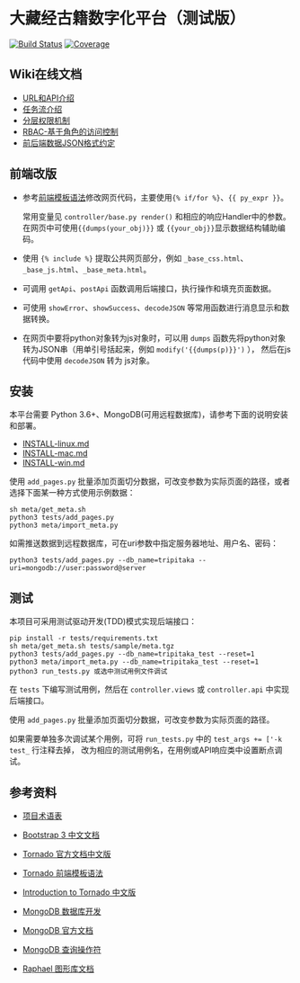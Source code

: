 # 大藏经古籍数字化平台（测试版）

[![Build Status](https://travis-ci.org/tripitakas/tripitaka-web.svg?branch=alpha)](https://travis-ci.org/tripitakas/tripitaka-web)
[![Coverage](https://codecov.io/gh/tripitakas/tripitaka-web/branch/alpha/graph/badge.svg)](https://codecov.io/gh/tripitakas/tripitaka-web)


## Wiki在线文档

- [URL和API介绍](https://github.com/tripitakas/tripitaka-web/wiki/URL-and-API-Introduction)
- [任务流介绍](https://github.com/tripitakas/tripitaka-web/wiki/Task-Flow-Introduction)
- [分层权限机制](https://github.com/tripitakas/tripitaka-web/wiki/auth)
- [RBAC-基于角色的访问控制](https://github.com/tripitakas/tripitaka-web/wiki/RBAC)
- [前后端数据JSON格式约定](https://github.com/tripitakas/tripitaka-web/wiki/JSON-communication-format)

## 前端改版

- 参考[前端模板语法][templates]修改网页代码，主要使用`{% if/for %}`、`{{ py_expr }}`。
  
  常用变量见 `controller/base.py render()` 和相应的响应Handler中的参数。
  在网页中可使用`{{dumps(your_obj)}}` 或 `{{your_obj}}`显示数据结构辅助编码。

- 使用 `{% include %}` 提取公共网页部分，例如 `_base_css.html`、`_base_js.html`、`_base_meta.html`。

- 可调用 `getApi`、`postApi` 函数调用后端接口，执行操作和填充页面数据。

- 可使用 `showError`、`showSuccess`、`decodeJSON` 等常用函数进行消息显示和数据转换。

- 在网页中要将python对象转为js对象时，可以用 `dumps` 函数先将python对象转为JSON串（用单引号括起来，例如 `modify('{{dumps(p)}}')` ），
  然后在js代码中使用 `decodeJSON` 转为 js对象。

## 安装

本平台需要 Python 3.6+、MongoDB(可用远程数据库)，请参考下面的说明安装和部署。

- [INSTALL-linux.md](doc/INSTALL-linux.md)
- [INSTALL-mac.md](doc/INSTALL-mac.md)
- [INSTALL-win.md](doc/INSTALL-win.md)

使用 `add_pages.py` 批量添加页面切分数据，可改变参数为实际页面的路径，或者选择下面某一种方式使用示例数据：

```
sh meta/get_meta.sh
python3 tests/add_pages.py
python3 meta/import_meta.py
```

如需推送数据到远程数据库，可在uri参数中指定服务器地址、用户名、密码：
```
python3 tests/add_pages.py --db_name=tripitaka --uri=mongodb://user:password@server
```

## 测试

本项目可采用测试驱动开发(TDD)模式实现后端接口：

```
pip install -r tests/requirements.txt
sh meta/get_meta.sh tests/sample/meta.tgz
python3 tests/add_pages.py --db_name=tripitaka_test --reset=1
python3 meta/import_meta.py --db_name=tripitaka_test --reset=1
python3 run_tests.py 或选中测试用例文件调试
```

在 `tests` 下编写测试用例，然后在 `controller.views` 或 `controller.api` 中实现后端接口。

使用 `add_pages.py` 批量添加页面切分数据，可改变参数为实际页面的路径。

如果需要单独多次调试某个用例，可将 `run_tests.py` 中的 `test_args += ['-k test_` 行注释去掉，
改为相应的测试用例名，在用例或API响应类中设置断点调试。

## 参考资料

- [项目术语表](doc/glossary.md)

- [Bootstrap 3 中文文档](https://v3.bootcss.com)
- [Tornado 官方文档中文版](https://tornado-zh.readthedocs.io/zh/latest/)
- [Tornado 前端模板语法][templates]
- [Introduction to Tornado 中文版](http://demo.pythoner.com/itt2zh/)
- [MongoDB 数据库开发](http://demo.pythoner.com/itt2zh/ch4.html)
- [MongoDB 官方文档](http://api.mongodb.com/python/current/index.html)
- [MongoDB 查询操作符](https://docs.mongodb.com/manual/reference/operator/query/)
- [Raphael 图形库文档](http://dmitrybaranovskiy.github.io/raphael/reference.html)

[templates]: https://tornado-zh.readthedocs.io/zh/latest/guide/templates.html
